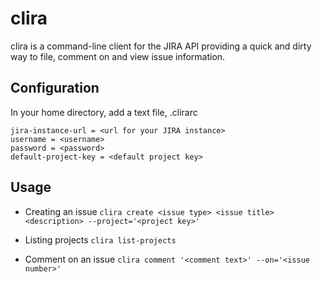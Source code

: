 # clira

clira is a command-line client for the JIRA API providing a quick and dirty way
to file, comment on and view issue information.

## Configuration

In your home directory, add a text file, .clirarc

    jira-instance-url = <url for your JIRA instance>
    username = <username>
    password = <password>
    default-project-key = <default project key>

## Usage

* Creating an issue
`clira create <issue type> <issue title> <description> --project='<project key>'`

* Listing projects
`clira list-projects`

* Comment on an issue
`clira comment '<comment text>' --on='<issue number>'`

